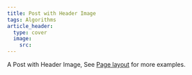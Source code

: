 ```yaml
---
title: Post with Header Image
tags: Algorithms
article_header:
  type: cover
  image:
    src:
---
```


A Post with Header Image, See [Page layout](https://tianqi.name/jekyll-TeXt-theme/samples.html#page-layout) for more examples.

<!--more-->
